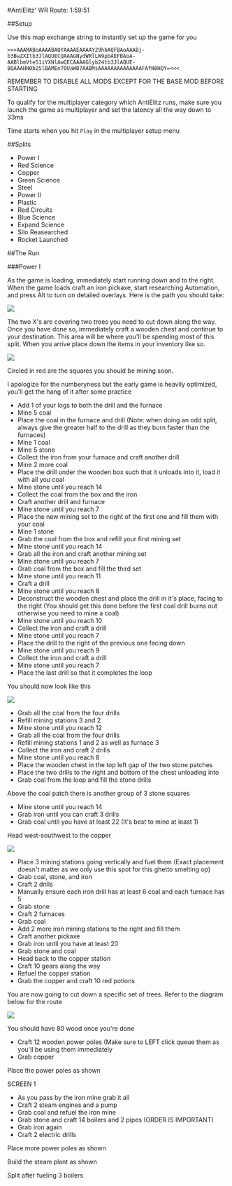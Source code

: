 
#AntiElitz' WR Route: 1:59:51

##Setup

Use this map exchange string to instantly set up the game for you

`>>>AAAMABoAAAABAQYAAAAEAAAAY29hbAQFBAoAAABj­b3BwZXItb3JlAQUECQAAAGNydWRlLW9pbAEFBAoA­AABlbmVteS1iYXNlAwQECAAAAGlyb24tb3JlAQUE­BQAAAHN0b25lBAMEn70UaWB7AABMsAAAAAAAAAAA­AAAFAfN0HQY=<<<`

REMEMBER TO DISABLE ALL MODS EXCEPT FOR THE BASE MOD BEFORE STARTING

To qualify for the multiplayer category which AntiElitz runs, make sure you launch the game as multiplayer and set the latency all the way down to 33ms

Time starts when you hit `Play` in the multiplayer setup menu

##Splits

- Power I
- Red Science
- Copper
- Green Science
- Steel
- Power II
- Plastic
- Red Circuits
- Blue Science
- Expand Science
- Silo Reasearched
- Rocket Launched
 
##The Run

###Power I

  As the game is loading, immediately start running down and to the right. When the game loads craft an iron pickaxe, start researching Automation, and press Alt to turn on detailed overlays. Here is the path you should take:
  
  ![](http://i.imgur.com/mPqaWKw.jpg)
  
  The two X's are covering two trees you need to cut down along the way. Once you have done so, immediately craft a wooden chest and continue to your destination. This area will be where you'll be spending most of this split. When you arrive place down the items in your inventory like so.
  
  ![](https://i.imgur.com/Gfs5IYJ.jpg)
  
  Circled in red are the squares you should be mining soon. 
  
  I apologize for the numberyness but the early game is heavily optimized, you'll get the hang of it after some practice
  
  - Add 1 of your logs to both the drill and the furnace
  - Mine 5 coal
  - Place the coal in the furnace and drill (Note: when doing an odd split, always give the greater half to the drill as they burn faster than the furnaces)
  - Mine 1 coal
  - Mine 5 stone
  - Collect the iron from your furnace and craft another drill.
  - Mine 2 more coal
  - Place the drill under the wooden box such that it unloads into it, load it with all you coal
  - Mine stone until you reach 14
  - Collect the coal from the box and the iron
  - Craft another drill and furnace
  - Mine stone until you reach 7
  - Place the new mining set to the right of the first one and fill them with your coal
  - Mine 1 stone
  - Grab the coal from the box and refill your first mining set
  - Mine stone until you reach 14
  - Grab all the iron and craft another mining set
  - Mine stone until you reach 7
  - Grab coal from the box and fill the third set
  - Mine stone until you reach 11
  - Craft a drill
  - Mine stone until you reach 8
  - Deconstruct the wooden chest and place the drill in it's place, facing to the right (You should get this done before the first coal drill burns out otherwise you need to mine a coal)
  - Mine stone until you reach 10
  - Collect the iron and craft a drill
  - Mine stone until you reach 7
  - Place the drill to the right of the previous one facing down
  - Mine stone until you reach 9
  - Collect the iron and craft a drill
  - Mine stone until you reach 7
  - Place the last drill so that it completes the loop

 You should now look like this
 
 ![](http://i.imgur.com/rON9fdT.jpg)
 
  - Grab all the coal from the four drills
  - Refill mining stations 3 and 2
  - Mine stone until you reach 12
  - Grab all the coal from the four drills
  - Refill mining stations 1 and 2 as well as furnace 3
  - Collect the iron and craft 2 drills
  - Mine stone until you reach 8
  - Place the wooden chest in the top left gap of the two stone patches
  - Place the two drills to the right and bottom of the chest unloading into
  - Grab coal from the loop and fill the stone drills
 
Above the coal patch there is another group of 3 stone squares

 - Mine stone until you reach 14
 - Grab iron until you can craft 3 drills
 - Grab coal until you have at least 22 (It's best to mine at least 1)
 
Head west-southwest to the copper

![](http://i.imgur.com/UB0gWGu.jpg)

 - Place 3 mining stations going vertically and fuel them (Exact placement doesn't matter as we only use this spot for this ghetto smelting op)
 - Grab coal, stone, and iron
 - Craft 2 drills
 - Manually ensure each iron drill has at least 6 coal and each furnace has 5
 - Grab stone
 - Craft 2 furnaces
 - Grab coal
 - Add 2 more iron mining stations to the right and fill them
 - Craft another pickaxe
 - Grab iron until you have at least 20
 - Grab stone and coal
 - Head back to the copper station
 - Craft 10 gears along the way
 - Refuel the copper station
 - Grab the copper and craft 10 red potions
 
You are now going to cut down a specific set of trees. Refer to the diagram below for the route

![](http://i.imgur.com/kmM2FUk.jpg)

You should have 80 wood once you're done

 - Craft 12 wooden power poles (Make sure to LEFT click queue them as you'll be using them immediately
 - Grab copper
 
Place the power poles as shown

SCREEN 1
 
 - As you pass by the iron mine grab it all
 - Craft 2 steam engines and a pump
 - Grab coal and refuel the iron mine
 - Grab stone and craft 14 boilers and 2 pipes (ORDER IS IMPORTANT)
 - Grab iron again
 - Craft 2 electric drills
 
Place more power poles as shown

Build the steam plant as shown

Split after fueling 3 boilers
